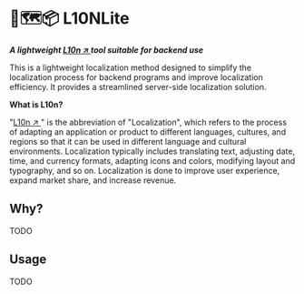 # 🔗🗺📦 L10NLite 

**_A lightweight [L10n ↗ ](https://en.wikipedia.org/wiki/Language_localisation) tool suitable for backend use_**

This is a lightweight localization method designed to simplify the localization process for backend programs and improve
localization efficiency. It provides a streamlined server-side localization solution.

**What is L10n?**

"[L10n ↗ ](https://en.wikipedia.org/wiki/Language_localisation) " is the abbreviation of "Localization", which refers to the
process of adapting an application or product to different languages, cultures, and regions so that it can be used in
different language and cultural environments. Localization typically includes translating text, adjusting date, time,
and currency formats, adapting icons and colors, modifying layout and typography, and so on. Localization is done to
improve user experience, expand market share, and increase revenue.

## Why?
TODO

## Usage
TODO



